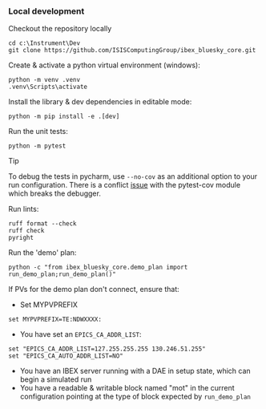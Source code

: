 ### Local development

Checkout the repository locally

```
cd c:\Instrument\Dev
git clone https://github.com/ISISComputingGroup/ibex_bluesky_core.git
```

Create & activate a python virtual environment (windows):

```
python -m venv .venv
.venv\Scripts\activate
```

Install the library & dev dependencies in editable mode:
```
python -m pip install -e .[dev]
```

Run the unit tests:
```
python -m pytest
```
> [!TIP]  
> To debug the tests in pycharm, use `--no-cov` as an additional option to your run configuration. There is a conflict [issue](https://youtrack.jetbrains.com/issue/PY-20186/debugging-of-py.test-does-not-stop-on-breakpoints-if-coverage-plugin-enabled) with the pytest-cov module which breaks the debugger.

Run lints:
```
ruff format --check
ruff check
pyright
```

Run the 'demo' plan:

```
python -c "from ibex_bluesky_core.demo_plan import run_demo_plan;run_demo_plan()"
```

If PVs for the demo plan don't connect, ensure that:
- Set MYPVPREFIX
```
set MYPVPREFIX=TE:NDWXXXX:
```
- You have set an `EPICS_CA_ADDR_LIST`:
```
set "EPICS_CA_ADDR_LIST=127.255.255.255 130.246.51.255"
set "EPICS_CA_AUTO_ADDR_LIST=NO"
```
- You have an IBEX server running with a DAE in setup state, which can begin a simulated run
- You have a readable & writable block named "mot" in the current configuration pointing at 
the type of block expected by `run_demo_plan`